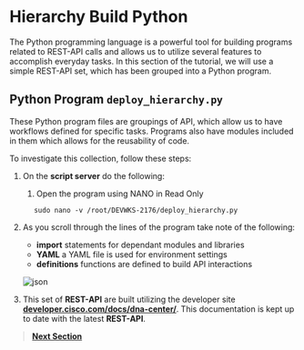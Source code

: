 # Hierarchy Build Python

The Python programming language is a powerful tool for building programs related to REST-API calls and allows us to utilize several features to accomplish everyday tasks. In this section of the tutorial, we will use a simple REST-API set, which has been grouped into a Python program.

## Python Program `deploy_hierarchy.py`

These Python program files are groupings of API, which allow us to have workflows defined for specific tasks. Programs also have modules included in them which allows for the reusability of code. 

To investigate this collection, follow these steps:

1. On the **script server** do the following:

   1. Open the program using NANO in Read Only

```SHELL
      sudo nano -v /root/DEVWKS-2176/deploy_hierarchy.py
```

   2. As you scroll through the lines of the program take note of the following:

      - **import** statements for dependant modules and libraries
      - **YAML** a YAML file is used for environment settings
      - **definitions** functions are defined to build API interactions 

      ![json](./images/.png?raw=true "Import JSON")
   
   3. This set of **REST-API** are built utilizing the developer site [**developer.cisco.com/docs/dna-center/**](https://developer.cisco.com/docs/dna-center/). This documentation is kept up to date with the latest **REST-API**.



> [**Next Section**](05-deploy.md)
>